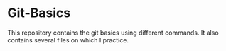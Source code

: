 # Git-Basics
This repository contains the git basics using different commands.
It also contains several files on which I practice.